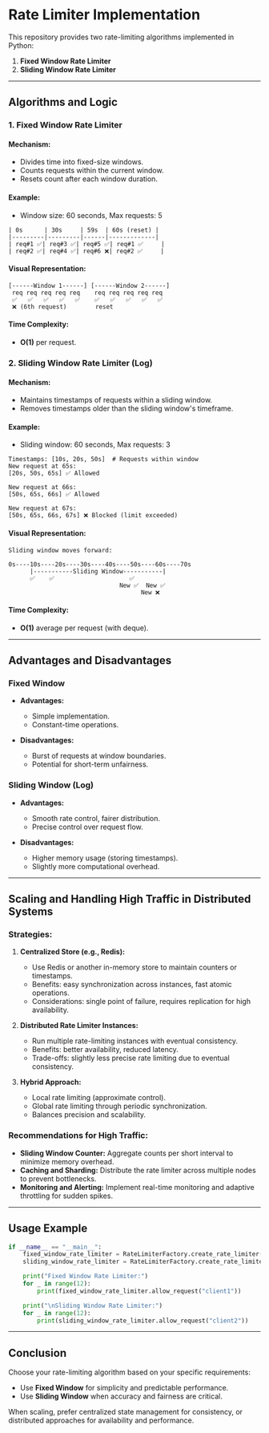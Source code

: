 # Rate Limiter Implementation

This repository provides two rate-limiting algorithms implemented in Python:

1. **Fixed Window Rate Limiter**
2. **Sliding Window Rate Limiter**

---

## Algorithms and Logic

### 1. Fixed Window Rate Limiter

#### Mechanism:

* Divides time into fixed-size windows.
* Counts requests within the current window.
* Resets count after each window duration.

#### Example:

* Window size: 60 seconds, Max requests: 5

```
| 0s      | 30s     | 59s  | 60s (reset) |
|---------|---------|------|-------------|
| req#1 ✅| req#3 ✅| req#5 ✅| req#1 ✅     |
| req#2 ✅| req#4 ✅| req#6 ❌| req#2 ✅     |
```

#### Visual Representation:

```
[------Window 1------] [------Window 2------]
 req req req req req    req req req req req
 ✅   ✅   ✅   ✅   ✅    ✅   ✅   ✅   ✅   ✅
 ❌ (6th request)        reset
```

#### Time Complexity:

* **O(1)** per request.

### 2. Sliding Window Rate Limiter (Log)

#### Mechanism:

* Maintains timestamps of requests within a sliding window.
* Removes timestamps older than the sliding window's timeframe.

#### Example:

* Sliding window: 60 seconds, Max requests: 3

```
Timestamps: [10s, 20s, 50s]  # Requests within window
New request at 65s:
[20s, 50s, 65s] ✅ Allowed

New request at 66s:
[50s, 65s, 66s] ✅ Allowed

New request at 67s:
[50s, 65s, 66s, 67s] ❌ Blocked (limit exceeded)
```

#### Visual Representation:

```
Sliding window moves forward:

0s----10s----20s----30s----40s----50s----60s----70s
      |-----------Sliding Window-----------|
      ✅    ✅                     ✅
                               New ✅  New ✅
                                     New ❌
```

#### Time Complexity:

* **O(1)** average per request (with deque).

---

## Advantages and Disadvantages

### Fixed Window

* **Advantages:**

  * Simple implementation.
  * Constant-time operations.

* **Disadvantages:**

  * Burst of requests at window boundaries.
  * Potential for short-term unfairness.

### Sliding Window (Log)

* **Advantages:**

  * Smooth rate control, fairer distribution.
  * Precise control over request flow.

* **Disadvantages:**

  * Higher memory usage (storing timestamps).
  * Slightly more computational overhead.

---

## Scaling and Handling High Traffic in Distributed Systems

### Strategies:

1. **Centralized Store (e.g., Redis):**

   * Use Redis or another in-memory store to maintain counters or timestamps.
   * Benefits: easy synchronization across instances, fast atomic operations.
   * Considerations: single point of failure, requires replication for high availability.

2. **Distributed Rate Limiter Instances:**

   * Run multiple rate-limiting instances with eventual consistency.
   * Benefits: better availability, reduced latency.
   * Trade-offs: slightly less precise rate limiting due to eventual consistency.

3. **Hybrid Approach:**

   * Local rate limiting (approximate control).
   * Global rate limiting through periodic synchronization.
   * Balances precision and scalability.

### Recommendations for High Traffic:

* **Sliding Window Counter:** Aggregate counts per short interval to minimize memory overhead.
* **Caching and Sharding:** Distribute the rate limiter across multiple nodes to prevent bottlenecks.
* **Monitoring and Alerting:** Implement real-time monitoring and adaptive throttling for sudden spikes.

---

## Usage Example

```python
if __name__ == "__main__":
    fixed_window_rate_limiter = RateLimiterFactory.create_rate_limiter("fixed", 10, 60)
    sliding_window_rate_limiter = RateLimiterFactory.create_rate_limiter("sliding", 10, 60)

    print("Fixed Window Rate Limiter:")
    for _ in range(12):
        print(fixed_window_rate_limiter.allow_request("client1"))

    print("\nSliding Window Rate Limiter:")
    for _ in range(12):
        print(sliding_window_rate_limiter.allow_request("client2"))
```

---

## Conclusion

Choose your rate-limiting algorithm based on your specific requirements:

* Use **Fixed Window** for simplicity and predictable performance.
* Use **Sliding Window** when accuracy and fairness are critical.

When scaling, prefer centralized state management for consistency, or distributed approaches for availability and performance.
